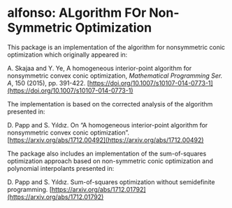# alfonso: ALgorithm FOr Non-Symmetric Optimization

This package is an implementation of the algorithm for nonsymmetric conic optimization which originally appeared in:

A. Skajaa and Y. Ye, A homogeneous interior-point algorithm for nonsymmetric convex conic optimization, *Mathematical Programming Ser. A*, 150 (2015), pp. 391-422. [https://doi.org/10.1007/s10107-014-0773-1](https://doi.org/10.1007/s10107-014-0773-1)

The implementation is based on the corrected analysis of the algorithm presented in:

D. Papp and S. Yıldız. On “A homogeneous interior-point algorithm for nonsymmetric convex conic optimization”. [https://arxiv.org/abs/1712.00492](https://arxiv.org/abs/1712.00492)

The package also includes an implementation of the sum-of-squares optimization approach based on non-symmetric conic optimization and polynomial interpolants presented in:

D. Papp and S. Yıldız. Sum-of-squares optimization without semidefinite programming. [https://arxiv.org/abs/1712.01792](https://arxiv.org/abs/1712.01792)
